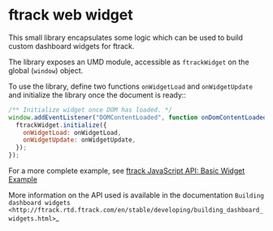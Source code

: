 # ftrack web widget

This small library encapsulates some logic which can be used to build custom
dashboard widgets for ftrack.

The library exposes an UMD module, accessible as `ftrackWidget` on the global
(`window`) object.

To use the library, define two functions `onWidgetLoad` and `onWidgetUpdate`
and initialize the library once the document is ready::

```javascript
/** Initialize widget once DOM has loaded. */
window.addEventListener("DOMContentLoaded", function onDomContentLoaded() {
  ftrackWidget.initialize({
    onWidgetLoad: onWidgetLoad,
    onWidgetUpdate: onWidgetUpdate,
  });
});
```

For a more complete example, see [ftrack JavaScript API: Basic Widget Example](https://bitbucket.org/ftrack/ftrack-javascript-api-example-basic-widget)

More information on the API used is available in the documentation `Building dashboard widgets <http://ftrack.rtd.ftrack.com/en/stable/developing/building_dashboard_widgets.html>`\_
